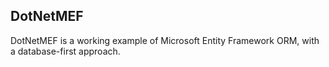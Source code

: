 ## DotNetMEF

DotNetMEF is a working example of Microsoft Entity Framework ORM, with a database-first approach.



